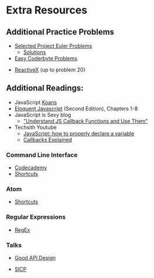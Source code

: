 # Extra Resources
## Additional Practice Problems

* [Selected Project Euler Problems](./project_euler.md)
  + [Solutions](../solutions/w4/projectEuler)
* [Easy Coderbyte Problems](https://coderbyte.com/challenges/)
+ [ReactiveX](http://reactivex.io/learnrx/) (up to problem 20)

## Additional Readings:
* JavaScript [Koans](https://github.com/mrdavidlaing/javascript-koans)
* [Eloquent Javascript](http://eloquentjavascript.net/) (Second Edition), Chapters 1-8
* JavaScript is Sexy blog
    - ["Understand JS Callback Functions and Use Them"](http://javascriptissexy.com/understand-javascript-callback-functions-and-use-them/)
* Techsith Youtube
    - [JavaScript: how to properly declare a variable](https://www.youtube.com/watch?v=v1Q7pkcpShs)
    - [Callbacks Explained](https://www.youtube.com/watch?v=71AtaJpJHw0)

### Command Line Interface
* [Codecademy](https://www.codecademy.com/learn/learn-the-command-line)
* [Shortcuts](./commandline_shortcuts.md)

### Atom
* [Shortcuts](./atom_shortcuts.md)

### Regular Expressions

* [RegEx](http://regexone.com/)

### Talks

* [Good API Design](https://www.youtube.com/watch?v=aAb7hSCtvGw)

* [SICP](https://www.youtube.com/watch?v=2Op3QLzMgSY&list=PLE18841CABEA24090)
